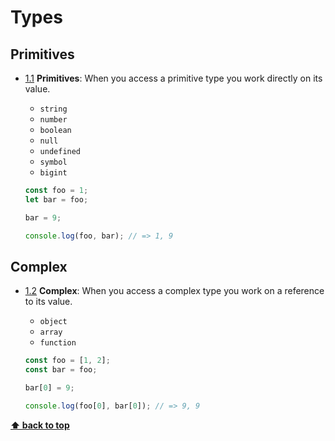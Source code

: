 # Types

## Primitives

* [1.1](types.md#types--primitives) **Primitives**: When you access a primitive type you work directly on its value.

  * `string`
  * `number`
  * `boolean`
  * `null`
  * `undefined`
  * `symbol`
  * `bigint`

  ```javascript
  const foo = 1;
  let bar = foo;

  bar = 9;

  console.log(foo, bar); // => 1, 9
  ```

## Complex

* [1.2](types.md#types--complex) **Complex**: When you access a complex type you work on a reference to its value.

  * `object`
  * `array`
  * `function`

  ```javascript
  const foo = [1, 2];
  const bar = foo;

  bar[0] = 9;

  console.log(foo[0], bar[0]); // => 9, 9
  ```

[**⬆ back to top**](types.md)

